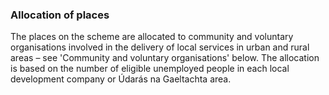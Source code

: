 ###  Allocation of places

The places on the scheme are allocated to community and voluntary
organisations involved in the delivery of local services in urban and rural
areas – see 'Community and voluntary organisations' below. The allocation is
based on the number of eligible unemployed people in each local development
company or Údarás na Gaeltachta area.
